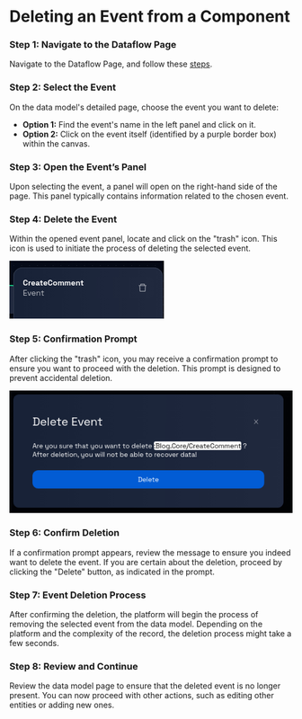 # Deleting an Event from a Component

### Step 1: Navigate to the Dataflow Page

Navigate to the Dataflow Page, and follow these [steps](../navigate-to-dataflow-page.md).

### **Step 2: Select the Event**

On the data model's detailed page, choose the event you want to delete:

- **Option 1:** Find the event's name in the left panel and click on it.
- **Option 2:** Click on the event itself (identified by a purple border box) within the canvas.

### **Step 3: Open the Event’s Panel**

Upon selecting the event, a panel will open on the right-hand side of the page. This panel typically contains information related to the chosen event.

### **Step 4: Delete the Event**

Within the opened event panel, locate and click on the "trash" icon. This icon is used to initiate the process of deleting the selected event.

![](img/event-4.png)

### **Step 5: Confirmation Prompt**

After clicking the "trash" icon, you may receive a confirmation prompt to ensure you want to proceed with the deletion. This prompt is designed to prevent accidental deletion.

![](img/event-5.png)

### **Step 6: Confirm Deletion**

If a confirmation prompt appears, review the message to ensure you indeed want to delete the event. If you are certain about the deletion, proceed by clicking the "Delete" button, as indicated in the prompt.

### **Step 7: Event Deletion Process**

After confirming the deletion, the platform will begin the process of removing the selected event from the data model. Depending on the platform and the complexity of the record, the deletion process might take a few seconds.

### **Step 8: Review and Continue**

Review the data model page to ensure that the deleted event is no longer present. You can now proceed with other actions, such as editing other entities or adding new ones.